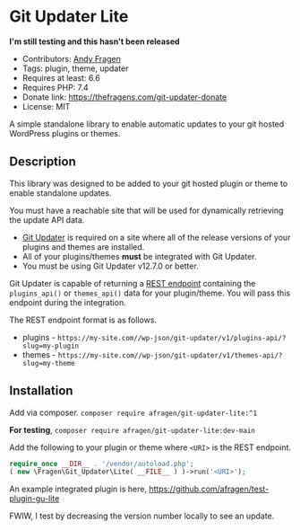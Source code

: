 # Git Updater Lite

**I'm still testing and this hasn't been released**

* Contributors: [Andy Fragen](https://github.com/afragen)
* Tags: plugin, theme, updater
* Requires at least: 6.6
* Requires PHP: 7.4
* Donate link: <https://thefragens.com/git-updater-donate>
* License: MIT

A simple standalone library to enable automatic updates to your git hosted WordPress plugins or themes.

## Description

This library was designed to be added to your git hosted plugin or theme to enable standalone updates. 

You must have a reachable site that will be used for dynamically retrieving the update API data.

* [Git Updater](https://git-updater.com) is required on a site where all of the release versions of your plugins and themes are installed.
* All of your plugins/themes **must** be integrated with Git Updater.
* You must be using Git Updater v12.7.0 or better. 

Git Updater is capable of returning a [REST endpoint](https://git-updater.com/knowledge-base/remote-management-restful-endpoints/#articleTOC_3/) containing the `plugins_api()` or `themes_api()` data for your plugin/theme. You will pass this endpoint during the integration.

The REST endpoint format is as follows.

* plugins - `https://my-site.com//wp-json/git-updater/v1/plugins-api/?slug=my-plugin`
* themes - `https://my-site.com//wp-json/git-updater/v1/themes-api/?slug=my-theme`

## Installation

Add via composer. `composer require afragen/git-updater-lite:^1`

**For testing**, `composer require afragen/git-updater-lite:dev-main`

Add the following to your plugin or theme where `<URI>` is the REST endpoint.

```php
require_once __DIR__ . '/vendor/autoload.php';
( new \Fragen\Git_Updater\Lite( __FILE__ ) )->run('<URI>');
```

An example integrated plugin is here, https://github.com/afragen/test-plugin-gu-lite

FWIW, I test by decreasing the version number locally to see an update.
